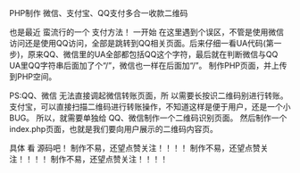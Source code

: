 PHP制作 微信、支付宝、QQ支付多合一收款二维码


也是最近 蛮流行的一个 支付方法！ 一开始 在这里遇到个误区，不管是使用微信访问还是使用QQ访问，全部是跳转到QQ相关页面。后来仔细一看UA代码(第一步)，原来QQ、微信里的UA全部都包括QQ这个字符，最后就在判断微信与QQ UA里QQ字符串后面加了个“/”，微信也一样在后面加“/”。
制作PHP页面，并上传到PHP空间。 

PS:QQ、微信 无法直接调起微信转账页面，所 以需要长按识二维码别进行转账。
支付宝，可以直接扫描二维码进行转账操作，不知道这样是便于用户，还是一个小BUG。
所以，就需要单独给 QQ、微信制作一个二维码识别页面。
然后制作一个index.php页面，也就是我们要向用户展示的二维码内容页。


具体 看 源码吧！
 制作不易，还望点赞关注！！！！
  制作不易，还望点赞关注！！！！
   制作不易，还望点赞关注！！！！